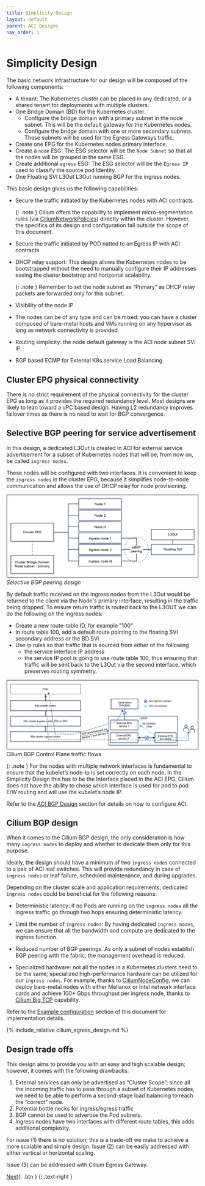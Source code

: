 ```yaml
---
title: Simplicity Design
layout: default
parent: ACI Designs
nav_order: 1
---
```


# Simplicity Design

The basic network infrastructure for our design will be composed of the following components:

* A tenant: The Kubernetes cluster can be placed in any dedicated, or a shared tenant for deployments with multiple clusters.
* One Bridge Domain (BD) for the Kubernetes cluster.
  * Configure the bridge domain with a primary subnet in the node subnet. This will be the default gateway for the Kubernetes nodes.
  * Configure the bridge domain with one or more secondary subnets. These subnets will be used for the Egress Gateways traffic.
* Create one EPG for the Kubernetes nodes primary interface.
* Create a `node` ESG: The ESG selector will be the `Node Subnet` so that all the nodes will be grouped in the same ESG.
* Create additional `egress` ESG: The ESG selector will be the `Egress IP` used to classify the source pod Identity.
* One Floating SVI L3Out L3Out running BGP for the ingress nodes.

This basic design gives us the following capabilities:

* Secure the traffic initiated by the Kubernetes nodes with ACI contracts.

    {: .note }
    Cilium offers the capability to implement micro-segmentation rules (via [CiliumNetworkPolicies](https://docs.cilium.io/en/latest/security/policy/index.html)) directly within the cluster. However, the specifics of its design and configuration fall outside the scope of this document.

* Secure the traffic initiated by POD natted to an Egress IP with ACI contracts.
* DHCP relay support: This design allows the Kubernetes nodes to be bootstrapped without the need to manually configure their IP addresses easing the cluster bootstrap and horizontal scalability. 

    {: .note }
    Remember to set the node subnet as “Primary” as DHCP relay packets are forwarded only for this subnet.

* Visibility of the node IP
* The nodes can be of any type and can be mixed: you can have a cluster composed of bare-metal hosts and VMs running on any hypervisor as long as network connectivity is provided.

* Routing simplicity: the node default gateway is the ACI node subnet SVI IP.
* BGP based ECMP for External K8s service Load Balancing 

## Cluster EPG physical connectivity

There is no strict requirement of the physical connectivity for the cluster EPG as long as it provides the required redundancy level. Most designs are likely to lean toward a vPC based design. Having L2 redundancy improves failover times as there is no need to wait for BGP convergence.

## Selective BGP peering for service advertisement

In this design, a dedicated L3Out is created in ACI for external service advertisement for a subset of Kubernetes nodes that will be, from now on, be called `ingress nodes`.

These nodes will be configured with two interfaces. It is convenient to keep the `ingress nodes` in the cluster EPG, because it simplifies node-to-node communication and allows the use of DHCP relay for node provisioning.

![Selective BGP peering design](../images/selective-bgp.png)
*Selective BGP peering design*

By default traffic received on the ingress nodes from the L3Out would be returned to the client via the Node's primary interface, resulting in the traffic being dropped.
To ensure return traffic is routed back to the L3OUT we can do the following on the ingress nodes:

* Create a new route-table ID, for example "100"
* In route table 100, add a default route pointing to the floating SVI secondary address or the BD SVI
* Use ip rules so that traffic that is sourced from either of the following
  * the service interface IP address
  * the service IP pool 
  is going to use route table 100, thus ensuring that traffic will be sent back to the L3Out via the second interface, which preserves routing symmetry.

![alt text](../images/BGP-Control-Plane-flow.png)
Cilium BGP Control Plane traffic flows

{: .note }
For the nodes with multiple network interfaces is fundamental to ensure that the kubelet’s node-ip is set correctly on each node. In the Simplicity Design this has to be the Interface placed in the ACI EPG.
Cilium does not have the ability to chose which interface is used for pod to pod E/W routing and will use the kubelet’s node IP.


Refer to the [ACI BGP Design](/cilium-dc-design/docs/aci/aci_bgp_design/) section for details on how to configure ACI.

## Cilium BGP design

When it comes to the Cilium BGP design, the only consideration is how many `ingress nodes` to deploy and whether to dedicate them only for this purpose.

Ideally, the design should have a minimum of two `ingress nodes` connected to a pair of ACI leaf switches. This will provide redundancy in case of `ingress nodes` or leaf failure, scheduled maintenance, and during upgrades.

Depending on the cluster scale and application requirements, dedicated `ingress nodes` could be beneficial for the following reasons:

* Deterministic latency: if no Pods are running on the `ingress nodes` all the ingress traffic go through two hops ensuring deterministic latency.
* Limit the number of `ingress nodes`: By having dedicated `ingress nodes`, we can ensure that all the bandwidth and compute are dedicated to the ingress function.
* Reduced number of BGP peerings. As only a subnet of nodes establish BGP peering with the fabric, the management overhead is reduced.

* Specialized hardware: not all the nodes in a Kubernetes clusters need to be the same; specialized high-performance hardware can be utilized for our `ingress nodes`. For example, thanks to [CiliumNodeConfig](https://docs.cilium.io/en/latest/configuration/per-node-config/#per-node-configuration), we can deploy bare-metal nodes with either Mellanox or Intel network interface cards and achieve 100+ Gbps throughput per ingress node, thanks to [Cilium Big TCP](https://docs.cilium.io/en/stable/operations/performance/tuning/#ipv4-big-tcp) capability.

Refer to the [Example configuration](../examples/examples/) section of this document for implementation details.

{% include_relative cilium_egress_design.md %}

## Design trade offs

This design aims to provide you with an easy and high scalable design; however, it comes with the following drawbacks:

1. External services can only be advertised as “Cluster Scope”: since all the incoming traffic has to pass through a subset of Kubernetes nodes, we need to be able to perform a second-stage load balancing to reach the “correct” node.
2. Potential bottle necks for ingress/egress traffic
3. BGP cannot be used to advertise the Pod subnets.
4. Ingress nodes have two interfaces with different route tables, this adds additional complexity.

For issue (1) there is no solution; this is a trade-off we make to achieve a more scalable and simple design. Issue (2) can be easily addressed with either vertical or horizontal scaling.

Issue (3) can be addressed with Cilium Egress Gateway.

[Next](/cilium-dc-design/docs/aci/advanced_design/){: .btn }
{: .text-right }